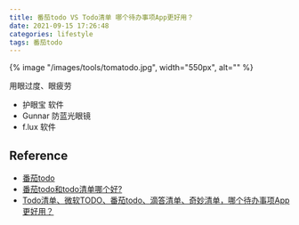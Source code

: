 ```yaml
---
title: 番茄todo VS Todo清单 哪个待办事项App更好用？
date: 2021-09-15 17:26:48
categories: lifestyle
tags: 番茄todo
---
```


{% image "/images/tools/tomatodo.jpg", width="550px", alt="" %}

<!-- more -->

用眼过度、眼疲劳

- 护眼宝 软件
- Gunnar 防蓝光眼镜
- f.lux 软件

## Reference


- [番茄todo](http://www.tomatodo.cn/)
- [番茄todo和todo清单哪个好?](https://www.zhihu.com/question/363649251)
- [Todo清单、微软TODO、番茄todo、滴答清单、奇妙清单，哪个待办事项App更好用？](https://www.zhihu.com/question/436838825)

